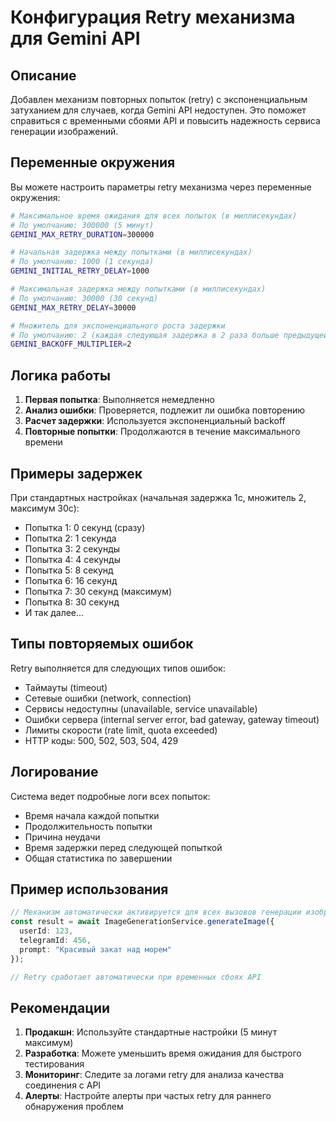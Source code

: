 # Конфигурация Retry механизма для Gemini API

## Описание

Добавлен механизм повторных попыток (retry) с экспоненциальным затуханием для случаев, когда Gemini API недоступен. Это поможет справиться с временными сбоями API и повысить надежность сервиса генерации изображений.

## Переменные окружения

Вы можете настроить параметры retry механизма через переменные окружения:

```bash
# Максимальное время ожидания для всех попыток (в миллисекундах)
# По умолчанию: 300000 (5 минут)
GEMINI_MAX_RETRY_DURATION=300000

# Начальная задержка между попытками (в миллисекундах)
# По умолчанию: 1000 (1 секунда)
GEMINI_INITIAL_RETRY_DELAY=1000

# Максимальная задержка между попытками (в миллисекундах)
# По умолчанию: 30000 (30 секунд)
GEMINI_MAX_RETRY_DELAY=30000

# Множитель для экспоненциального роста задержки
# По умолчанию: 2 (каждая следующая задержка в 2 раза больше предыдущей)
GEMINI_BACKOFF_MULTIPLIER=2
```

## Логика работы

1. **Первая попытка**: Выполняется немедленно
2. **Анализ ошибки**: Проверяется, подлежит ли ошибка повторению
3. **Расчет задержки**: Используется экспоненциальный backoff
4. **Повторные попытки**: Продолжаются в течение максимального времени

## Примеры задержек

При стандартных настройках (начальная задержка 1с, множитель 2, максимум 30с):

- Попытка 1: 0 секунд (сразу)
- Попытка 2: 1 секунда
- Попытка 3: 2 секунды
- Попытка 4: 4 секунды
- Попытка 5: 8 секунд
- Попытка 6: 16 секунд
- Попытка 7: 30 секунд (максимум)
- Попытка 8: 30 секунд
- И так далее...

## Типы повторяемых ошибок

Retry выполняется для следующих типов ошибок:
- Таймауты (timeout)
- Сетевые ошибки (network, connection)
- Сервисы недоступны (unavailable, service unavailable)
- Ошибки сервера (internal server error, bad gateway, gateway timeout)
- Лимиты скорости (rate limit, quota exceeded)
- HTTP коды: 500, 502, 503, 504, 429

## Логирование

Система ведет подробные логи всех попыток:
- Время начала каждой попытки
- Продолжительность попытки
- Причина неудачи
- Время задержки перед следующей попыткой
- Общая статистика по завершении

## Пример использования

```typescript
// Механизм автоматически активируется для всех вызовов генерации изображений
const result = await ImageGenerationService.generateImage({
  userId: 123,
  telegramId: 456,
  prompt: "Красивый закат над морем"
});

// Retry сработает автоматически при временных сбоях API
```

## Рекомендации

1. **Продакшн**: Используйте стандартные настройки (5 минут максимум)
2. **Разработка**: Можете уменьшить время ожидания для быстрого тестирования
3. **Мониторинг**: Следите за логами retry для анализа качества соединения с API
4. **Алерты**: Настройте алерты при частых retry для раннего обнаружения проблем
